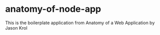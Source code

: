 anatomy-of-node-app
===================

This is the boilerplate application from Anatomy of a Web Application by Jason Krol
